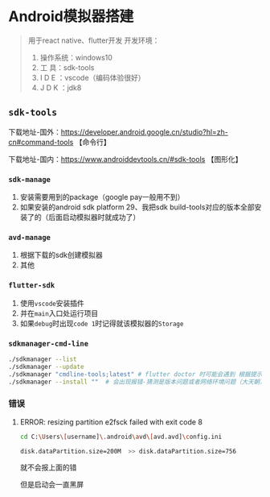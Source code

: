 # Android模拟器搭建

> 用于react native、flutter开发
> 开发环境：
>
>  1. 操作系统：windows10
>  2. 工    具：sdk-tools
>  3. I  D  E ：vscode（编码体验很好）
>  4. J  D  K ：jdk8

## `sdk-tools`

下载地址-国外：https://developer.android.google.cn/studio?hl=zh-cn#command-tools 【命令行】

下载地址-国内：https://www.androiddevtools.cn/#sdk-tools 【图形化】

### `sdk-manage`

1. 安装需要用到的package（google pay一般用不到）
2. 如果安装的android sdk platform 29、我把sdk build-tools对应的版本全部安装了的（后面启动模拟器时就成功了）

### `avd-manage`

1. 根据下载的sdk创建模拟器
2. 其他

### `flutter-sdk`

1. 使用`vscode`安装插件
2. 并在`main`入口处运行项目
3. 如果`debug`时出现`code 1`时记得就该模拟器的`Storage`

### `sdkmanager-cmd-line`

```sh
./sdkmanager --list
./sdkmanager --update
./sdkmanager "cmdline-tools;latest" # flutter doctor 时可能会遇到 根据提示 不要带--install执行就ok
./sdkmanager --install ""  # 会出现报错-猜测是版本问题或者网络环境问题（大天朝）
```



### 错误

 1. ERROR: resizing partition e2fsck failed with exit code 8

    ```sh
    cd C:\Users\[username]\.android\avd\[avd.avd]\config.ini
    
    disk.dataPartition.size=200M  >> disk.dataPartition.size=756
    ```

    就不会报上面的错

    但是启动会一直黑屏

    

    

